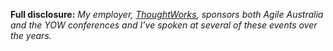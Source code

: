 **Full disclosure:** _My employer, [ThoughtWorks](http://www.thoughtworks.com), sponsors both Agile Australia and the YOW conferences and I’ve spoken at several of these events over the years._
